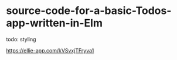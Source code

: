 # source-code-for-a-basic-Todos-app-written-in-Elm

todo: styling

https://ellie-app.com/kVSvxjTFryva1
